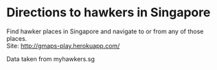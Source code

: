 Directions to hawkers in Singapore
=====

Find hawker places in Singapore and navigate to or from any of those places.   
Site: http://gmaps-play.herokuapp.com/  

Data taken from myhawkers.sg
